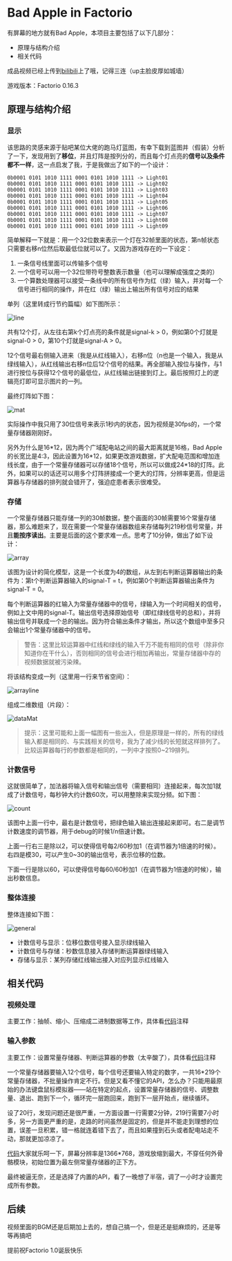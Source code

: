 # Bad Apple in Factorio

有屏幕的地方就有Bad Apple，本项目主要包括了以下几部分：

+ 原理与结构介绍
+ 相关代码

成品视频已经上传到[bilibili](https://www.bilibili.com/video/BV1jz4y1Q7fT/)上了哦，记得三连（up主脸皮厚如城墙）

游戏版本：Factorio 0.16.3

## 原理与结构介绍

### 显示

该思路的灵感来源于贴吧某位大佬的跑马灯蓝图，有幸下载到蓝图并（假装）分析了一下，发现用到了**移位**，并且灯阵是按列分的，而且每个灯点亮的**信号以及条件都不一样**，这一点启发了我，于是我做出了如下的一个设计：

```text
0b0001 0101 1010 1111 0001 0101 1010 1111 -> Light01
0b0001 0101 1010 1111 0001 0101 1010 1111 -> Light02
0b0001 0101 1010 1111 0001 0101 1010 1111 -> Light03
0b0001 0101 1010 1111 0001 0101 1010 1111 -> Light04
0b0001 0101 1010 1111 0001 0101 1010 1111 -> Light05
0b0001 0101 1010 1111 0001 0101 1010 1111 -> Light06
0b0001 0101 1010 1111 0001 0101 1010 1111 -> Light07
0b0001 0101 1010 1111 0001 0101 1010 1111 -> Light08
0b0001 0101 1010 1111 0001 0101 1010 1111 -> Light09
```

简单解释一下就是：用一个32位数来表示一个灯在32帧里面的状态，第n帧状态只需要右移n位然后取最低位就可以了。又因为游戏存在的一下设定：

1. 一条信号线里面可以传输多个信号
2. 一个信号可以用一个32位带符号整数表示数量（也可以理解成强度之类的）
3. 一个算数处理器可以接受一条线中的所有信号作为红（绿）输入，并对每一个信号进行相同的操作，并在红（绿）输出上输出所有信号对应的结果

单列（这里转成行节约篇幅）如下图所示：

![line](img/line.png)

共有12个灯，从左往右第k个灯点亮的条件就是signal-k > 0，例如第0个灯就是signal-0 > 0，第10个灯就是signal-A > 0。

12个信号最右侧输入进来（我是从红线输入），右移n位（n也是一个输入，我是从绿线输入），从红线输出右移n位后12个信号的结果。再全部输入按位与操作，与1进行按位与获得12个信号的最低位，从红线输出链接到灯上。最后按照灯上的逻辑亮灯即可显示图片的一列。

最终灯阵如下图：

![mat](img/mat.png)

实际操作中我只用了30位信号来表示1秒内的状态，因为视频是30fps的，一个常量存储器刚刚好。

另外为什么是16\*12，因为两个广域配电站之间的最大距离就是16格，Bad Apple的长宽比是4:3，因此设置为16\*12，如果更改游戏数据，扩大配电范围和增加连线长度，由于一个常量存储器可以存储18个信号，所以可以做成24\*18的灯阵。此外，如果可以的话还可以用多个灯阵拼接成一个更大的灯阵，分辨率更高，但是运算器与存储器的排列就会错开了，强迫症患者表示很难受。

### 存储

一个常量存储器只能存储一列的30帧数据，整个画面的30帧需要16个常量存储器，那么难题来了，现在需要一个常量存储器数组来存储每列219秒信号常量，并且**能按序读出**。主要是后面的这个要求难一点。思考了10分钟，做出了如下设计：

![array](img/array.png)

该图为设计的简化模型，这是一个长度为4的数组，从左到右判断运算器输出的条件为：第t个判断运算器输入的signal-T = t，例如第0个判断运算器输出条件为signal-T = 0。

每个判断运算器的红输入为常量存储器中的信号，绿输入为一个时间相关的信号，例如上文中用的signal-T。输出信号选择原始信号（即红绿线信号的总和），并将输出信号并联成一个总的输出。因为符合输出条件才输出，所以这个数组中至多只会输出1个常量存储器中的信号。

> 警告：这里比较运算器中红线和绿线的输入千万不能有相同的信号（除非你知道你在干什么），否则相同的信号会进行相加再输出，常量存储器中存的视频数据就被污染辣。

将该结构变成一列（这里用一行来节省空间）：

![arrayline](img/arrayline.png)

组成二维数组（片段）：

![dataMat](img/arraymat.png)

> 提示：这里可能和上面一幅图有一些出入，但是原理是一样的，所有的绿线输入都是相同的、与实践相关的信号，我为了减少线的长短就这样排列了。比较运算器每行的参数都是相同的，一列中才按照0~219排列。

### 计数信号

这就很简单了，加法器将输入信号和输出信号（需要相同）连接起来，每次加1就成了计数信号，每秒钟大约计数60次，可以用整除来实现分频。如下图：

![count](img/count.png)

该图中上面一行中，最右是计数信号，把绿色输入输出连接起来即可。右二是调节计数速度的调节器，用于debug的时候1/n倍速计数。

上面一行右三是除以2，可以使得信号每2/60秒加1（在调节器为1倍速的时候）。右四是模30，可以产生0~30的输出信号，表示位移的位数。

下面一行是除以60，可以使得信号每60/60秒加1（在调节器为1倍速的时候），输出秒数信息。

### 整体连接

整体连接如下图：

![general](img/general.png)

+ 计数信号与显示：位移位数信号接入显示绿线输入
+ 计数信号与存储：秒数信息接入存储判断运算器绿线输入
+ 存储与显示：某列存储红线输出接入对应列显示红线输入

## 相关代码

### 视频处理

主要工作：抽帧、缩小、压缩成二进制数据等工作，具体看[代码](genSeq.py)注释

### 输入参数

主要工作：设置常量存储器、判断运算器的参数（太辛酸了），具体看[代码](main.lua)注释

一个常量存储器要输入12个信号，每个信号还要输入特定的数字，一共16\*219个常量存储器，不批量操作肯定不行。但是又看不懂它的API，怎么办？只能用最原始的办法键盘鼠标模拟器——站在特定的起点，设置常量存储器的信号、调整数量、退出、跑到下一个，循环完一层跑回来，跑到下一层开始点，继续循环。

设了20行，发现问题还是很严重，一方面设置一行需要2分钟，219行需要7小时多，另一方面更严重的是，走路的时间虽然是固定的，但是并不能走到理想的位置，误差一旦积累，错一格就连着错下去了，而且如果撞到石头或者配电站走不动，那就更加凉凉了。

[代码](setData.py)大家就乐呵一下，屏幕分辨率是1366\*768，游戏放缩到最大，不穿任何外骨骼模块，初始位置为最左侧常量存储器的正下方。

最终被逼无奈，还是选择了内置的API，看了一晚想了半宿，调了一小时才设置完成所有参数。

## 后续

视频里面的BGM还是后期加上去的，想自己搞一个，但是还是挺麻烦的，还是等等再搞吧

提前祝Factorio 1.0诞辰快乐
